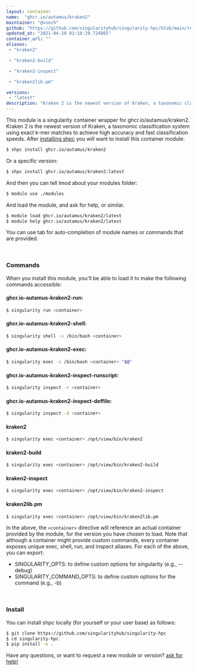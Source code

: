 ```yaml
---
layout: container
name:  "ghcr.io/autamus/kraken2"
maintainer: "@vsoch"
github: "https://github.com/singularityhub/singularity-hpc/blob/main/registry/ghcr.io/autamus/kraken2/container.yaml"
updated_at: "2021-04-20 03:18:29.724065"
container_url: ""
aliases:
 - "kraken2"

 - "kraken2-build"

 - "kraken2-inspect"

 - "kraken2lib.pm"

versions:
 - "latest"
description: "Kraken 2 is the newest version of Kraken, a taxonomic classification system using exact k-mer matches to achieve high accuracy and fast classification speeds."
---
```


This module is a singularity container wrapper for ghcr.io/autamus/kraken2.
Kraken 2 is the newest version of Kraken, a taxonomic classification system using exact k-mer matches to achieve high accuracy and fast classification speeds.
After [installing shpc](#install) you will want to install this container module:

```bash
$ shpc install ghcr.io/autamus/kraken2
```

Or a specific version:

```bash
$ shpc install ghcr.io/autamus/kraken2:latest
```

And then you can tell lmod about your modules folder:

```bash
$ module use ./modules
```

And load the module, and ask for help, or similar.

```bash
$ module load ghcr.io/autamus/kraken2/latest
$ module help ghcr.io/autamus/kraken2/latest
```

You can use tab for auto-completion of module names or commands that are provided.

<br>

### Commands

When you install this module, you'll be able to load it to make the following commands accessible:

#### ghcr.io-autamus-kraken2-run:

```bash
$ singularity run <container>
```

#### ghcr.io-autamus-kraken2-shell:

```bash
$ singularity shell -s /bin/bash <container>
```

#### ghcr.io-autamus-kraken2-exec:

```bash
$ singularity exec -s /bin/bash <container> "$@"
```

#### ghcr.io-autamus-kraken2-inspect-runscript:

```bash
$ singularity inspect -r <container>
```

#### ghcr.io-autamus-kraken2-inspect-deffile:

```bash
$ singularity inspect -d <container>
```


#### kraken2
       
```bash
$ singularity exec <container> /opt/view/bin/kraken2
```


#### kraken2-build
       
```bash
$ singularity exec <container> /opt/view/bin/kraken2-build
```


#### kraken2-inspect
       
```bash
$ singularity exec <container> /opt/view/bin/kraken2-inspect
```


#### kraken2lib.pm
       
```bash
$ singularity exec <container> /opt/view/bin/kraken2lib.pm
```



In the above, the `<container>` directive will reference an actual container provided
by the module, for the version you have chosen to load. Note that although a container
might provide custom commands, every container exposes unique exec, shell, run, and
inspect aliases. For each of the above, you can export:

 - SINGULARITY_OPTS: to define custom options for singularity (e.g., --debug)
 - SINGULARITY_COMMAND_OPTS: to define custom options for the command (e.g., -b)

<br>
  
### Install

You can install shpc locally (for yourself or your user base) as follows:

```bash
$ git clone https://github.com/singularityhub/singularity-hpc
$ cd singularity-hpc
$ pip install -e .
```

Have any questions, or want to request a new module or version? [ask for help!](https://github.com/singularityhub/singularity-hpc/issues)